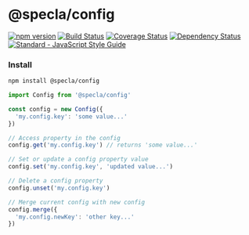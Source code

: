 # @specla/config
[![npm version](https://img.shields.io/npm/v/@specla/config.svg)](https://www.npmjs.com/package/@specla/config)
[![Build Status](https://travis-ci.org/specla/config.svg?branch=master)](https://travis-ci.org/specla/config)
[![Coverage Status](https://coveralls.io/repos/github/specla/config/badge.svg?branch=master)](https://coveralls.io/github/specla/config?branch=master)
[![Dependency Status](https://david-dm.org/specla/config.svg)](https://david-dm.org/specla/config)
[![Standard - JavaScript Style Guide](https://img.shields.io/badge/code%20style-standard-brightgreen.svg)](http://standardjs.com/)

### Install
```sh
npm install @specla/config
```

```js
import Config from '@specla/config'

const config = new Config({
  'my.config.key': 'some value...'
})

// Access property in the config
config.get('my.config.key') // returns 'some value...'

// Set or update a config property value
config.set('my.config.key', 'updated value...')

// Delete a config property
config.unset('my.config.key')

// Merge current config with new config
config.merge({
  'my.config.newKey': 'other key...'
})
```

